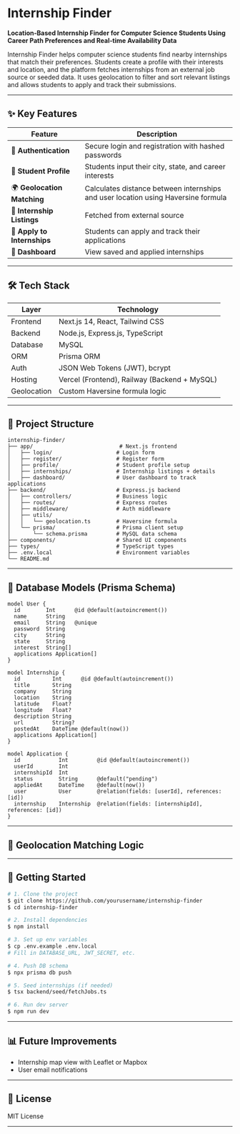 # Internship Finder

**Location‑Based Internship Finder for Computer Science Students Using Career Path Preferences and Real‑time Availability Data**

Internship Finder helps computer science students find nearby internships that match their preferences. Students create a profile with their interests and location, and the platform fetches internships from an external job source or seeded data. It uses geolocation to filter and sort relevant listings and allows students to apply and track their submissions.

---

## ✨ Key Features

| Feature                     | Description                                                                       |
| --------------------------- | --------------------------------------------------------------------------------- |
| 🔐 **Authentication**       | Secure login and registration with hashed passwords                               |
| 📍 **Student Profile**      | Students input their city, state, and career interests                            |
| 🌍 **Geolocation Matching** | Calculates distance between internships and user location using Haversine formula |
| 💼 **Internship Listings**  | Fetched from external source                                                      |
| 📨 **Apply to Internships** | Students can apply and track their applications                                   |
| 📄 **Dashboard**            | View saved and applied internships                                                |

---

## 🛠️ Tech Stack

| Layer       | Technology                                   |
| ----------- | -------------------------------------------- |
| Frontend    | Next.js 14, React, Tailwind CSS              |
| Backend     | Node.js, Express.js, TypeScript              |
| Database    | MySQL                                        |
| ORM         | Prisma ORM                                   |
| Auth        | JSON Web Tokens (JWT), bcrypt                |
| Hosting     | Vercel (Frontend), Railway (Backend + MySQL) |
| Geolocation | Custom Haversine formula logic               |

---

## 📁 Project Structure

```
internship-finder/
├── app/                           # Next.js frontend
│   ├── login/                    # Login form
│   ├── register/                 # Register form
│   ├── profile/                  # Student profile setup
│   ├── internships/              # Internship listings + details
│   ├── dashboard/                # User dashboard to track applications
├── backend/                      # Express.js backend
│   ├── controllers/              # Business logic
│   ├── routes/                   # Express routes
│   ├── middleware/               # Auth middleware
│   ├── utils/
│   │   └── geolocation.ts        # Haversine formula
│   └── prisma/                   # Prisma client setup
│       └── schema.prisma         # MySQL data schema
├── components/                   # Shared UI components
├── types/                        # TypeScript types
├── .env.local                    # Environment variables
└── README.md
```

---

## 📅 Database Models (Prisma Schema)

```prisma
model User {
  id        Int      @id @default(autoincrement())
  name      String
  email     String   @unique
  password  String
  city      String
  state     String
  interest  String[]
  applications Application[]
}

model Internship {
  id          Int      @id @default(autoincrement())
  title       String
  company     String
  location    String
  latitude    Float?
  longitude   Float?
  description String
  url         String?
  postedAt    DateTime @default(now())
  applications Application[]
}

model Application {
  id            Int         @id @default(autoincrement())
  userId        Int
  internshipId  Int
  status        String      @default("pending")
  appliedAt     DateTime    @default(now())
  user          User        @relation(fields: [userId], references: [id])
  internship    Internship  @relation(fields: [internshipId], references: [id])
}
```

---

## 🚧 Geolocation Matching Logic


---

## 🚀 Getting Started

```bash
# 1. Clone the project
$ git clone https://github.com/yourusername/internship-finder
$ cd internship-finder

# 2. Install dependencies
$ npm install

# 3. Set up env variables
$ cp .env.example .env.local
# Fill in DATABASE_URL, JWT_SECRET, etc.

# 4. Push DB schema
$ npx prisma db push

# 5. Seed internships (if needed)
$ tsx backend/seed/fetchJobs.ts

# 6. Run dev server
$ npm run dev
```

---

## 📊 Future Improvements

* Internship map view with Leaflet or Mapbox
* User email notifications

---

## 📜 License

MIT License

---

